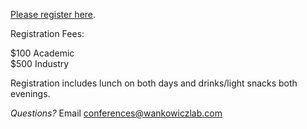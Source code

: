 
[Please register here](https://www.eventbrite.com/e/conformational-ensembles-statistical-structural-biology-tickets-1249775344699?aff=oddtdtcreator). 

Registration Fees:

$100 Academic
<br>
$500 Industry

Registration includes lunch on both days and drinks/light snacks both evenings.

*Questions?* Email conferences@wankowiczlab.com
